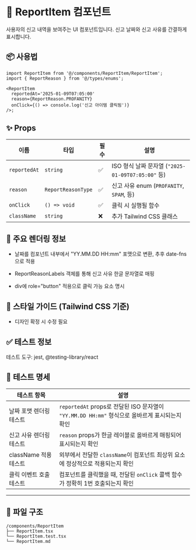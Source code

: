 # 📄 ReportItem 컴포넌트

사용자의 신고 내역을 보여주는 UI 컴포넌트입니다.
신고 날짜와 신고 사유를 간결하게 표시합니다.

## 📦 사용법

```tsx
import ReportItem from '@/components/ReportItem/ReportItem';
import { ReportReason } from '@/types/enums';

<ReportItem
  reportedAt='2025-01-09T07:05:00'
  reason={ReportReason.PROFANITY}
  onClick={() => console.log('신고 아이템 클릭됨')}
/>;
```

## ✨ Props

| 이름         | 타입               | 필수 | 설명                                              |
| ------------ | ------------------ | ---- | ------------------------------------------------- |
| `reportedAt` | `string`           | ✅   | ISO 형식 날짜 문자열 (`"2025-01-09T07:05:00"` 등) |
| `reason`     | `ReportReasonType` | ✅   | 신고 사유 enum (`PROFANITY`, `SPAM`, 등)          |
| `onClick`    | `() => void`       | ✅   | 클릭 시 실행될 함수                               |
| `className`  | `string`           | ❌   | 추가 Tailwind CSS 클래스                          |

## 🧩 주요 렌더링 정보

- 날짜를 컴포넌트 내부에서 "YY.MM.DD HH:mm" 포맷으로 변환, 추후 date-fns으로 적용

- ReportReasonLabels 객체를 통해 신고 사유 한글 문자열로 매핑

- div에 role="button" 적용으로 클릭 가능 요소 명시

## 🎨 스타일 가이드 (Tailwind CSS 기준)

- 디자인 확정 시 수정 필요

## ✅ 테스트 정보

테스트 도구: jest, @testing-library/react

## 🧪 테스트 명세

| 테스트 항목             | 설명                                                                                          |
| ----------------------- | --------------------------------------------------------------------------------------------- |
| 날짜 포맷 렌더링 테스트 | `reportedAt` props로 전달된 ISO 문자열이 `"YY.MM.DD HH:mm"` 형식으로 올바르게 표시되는지 확인 |
| 신고 사유 렌더링 테스트 | `reason` props가 한글 레이블로 올바르게 매핑되어 표시되는지 확인                              |
| className 적용 테스트   | 외부에서 전달한 `className`이 컴포넌트 최상위 요소에 정상적으로 적용되는지 확인               |
| 클릭 이벤트 호출 테스트 | 컴포넌트를 클릭했을 때, 전달된 `onClick` 콜백 함수가 정확히 1번 호출되는지 확인               |

---

## 📁 파일 구조

```
/components/ReportItem
├── ReportItem.tsx
└── ReportItem.test.tsx
└── ReportItem.md
```
